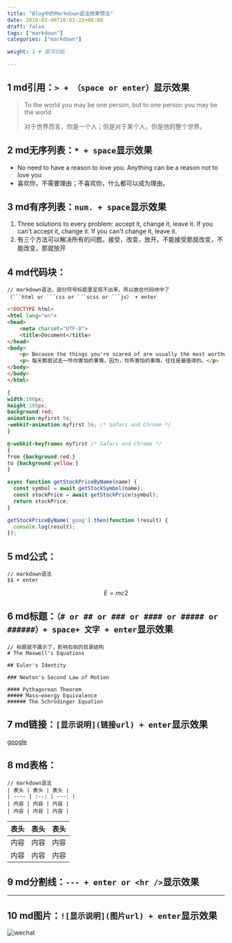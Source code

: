 ```yaml
---
title: "Blog中的Markdown语法效果预览"
date: 2018-03-06T16:01:23+08:00
draft: false
tags: ["markdown"]
categories: ["markdown"]

weight: 1 # 置顶功能

---
```


## 1 md引用：`> + （space or enter）`显示效果

>To the world you may be one person, but to one person you may be the world
>
>对于世界而言，你是一个人；但是对于某个人，你是他的整个世界。

## 2 md无序列表：`* + space`显示效果

* No need to have a reason to love you. Anything can be a reason not to love you
* 喜欢你，不需要理由；不喜欢你，什么都可以成为理由。

## 3 md有序列表：`num. + space`显示效果

1. Three solutions to every problem: accept it, change it, leave it. If you can't accept it, change it. If you can't change it, leave it.
2. 有三个方法可以解决所有的问题。接受，改变，放开。不能接受那就改变，不能改变，那就放开

## 4 md代码块：

```
// markdown语法，部分符号标题里呈现不出来，所以放在代码块中了
（```html or ```css or ```scss or ```js） + enter
```

```html
<!DOCTYPE html>
<html lang="en">
<head>
	<meta charset="UTF-8">
	<title>Document</title>
</head>
<body>
	<p> Because the things you're scared of are usually the most worthwhile</p>
	<p> 每天都尝试去一件你害怕的事情，因为，你所害怕的事情，往往是最值得的。</p>
</body>
</body>
</html>
```

```scss
{
width:100px;
height:100px;
background:red;
animation:myfirst 5s;
-webkit-animation:myfirst 5s; /* Safari and Chrome */
}

@-webkit-keyframes myfirst /* Safari and Chrome */
{
from {background:red;}
to {background:yellow;}
}
```

```js
async function getStockPriceByName(name) {
  const symbol = await getStockSymbol(name);
  const stockPrice = await getStockPrice(symbol);
  return stockPrice;
}

getStockPriceByName('goog').then(function (result) {
  console.log(result);
});
```

## 5 md公式：

```
// markdown语法
$$ + enter
```


$$
E=mc2
$$

## 6 md标题：`（# or ## or ### or #### or ##### or ######）+ space+ 文字 + enter`显示效果

```
// 标题就不展示了，影响右侧的目录结构
# The Maxwell's Equations

## Euler's Identity

### Newton's Second Law of Motion

#### Pythagorean Theorem
##### Mass–energy Equivalence
###### The Schrödinger Equation
```



## 7 md链接：`[显示说明](链接url) + enter`显示效果

[google](https://www.google.com/)

## 8 md表格：

```
// markdown语法
| 表头 | 表头 | 表头 |
| ---- | :--: | ---: |
| 内容 | 内容 | 内容 |
| 内容 | 内容 | 内容 |
```



| 表头 | 表头 | 表头 |
| ---- | :--: | ---: |
| 内容 | 内容 | 内容 |
| 内容 | 内容 | 内容 |

## 9 md分割线：`--- + enter or <hr />`显示效果

---



## 10 md图片：`![显示说明](图片url) + enter`显示效果

![wechat](/img/reward/wechat.png)
